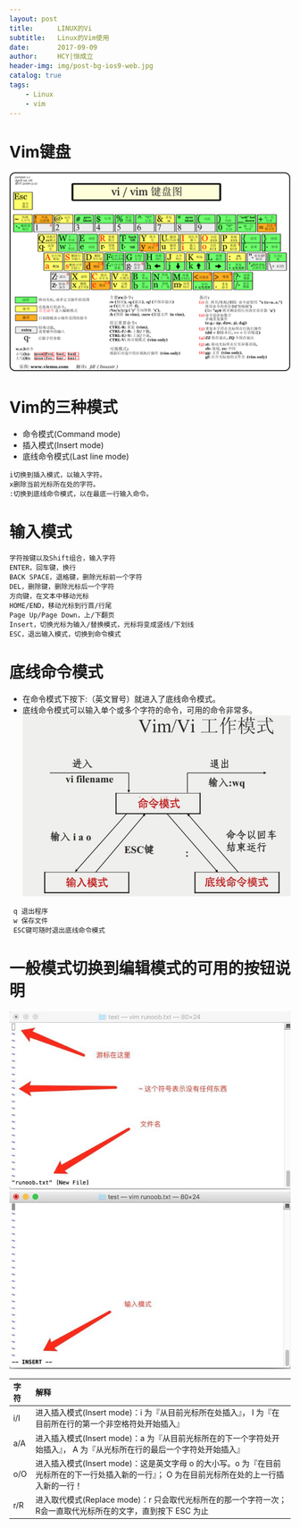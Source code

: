 ```yaml
---
layout: post
title:      LINUX的Vi
subtitle:   Linux的Vim使用
date:       2017-09-09
author:     HCY|恒成立
header-img: img/post-bg-ios9-web.jpg
catalog: true
tags:
    - Linux
    - vim
---
```


# Vim键盘
![vim](https://github.com/Ceneses/Ceneses.github.io/blob/master/img/2017-09-09-1.gif)
# Vim的三种模式
* 命令模式(Command mode)
* 插入模式(Insert mode)
* 底线命令模式(Last line mode)

```
i切换到插入模式，以输入字符。
x删除当前光标所在处的字符。
:切换到底线命令模式，以在最底一行输入命令。
```

# 输入模式

```
字符按键以及Shift组合，输入字符
ENTER，回车键，换行
BACK SPACE，退格键，删除光标前一个字符
DEL，删除键，删除光标后一个字符
方向键，在文本中移动光标
HOME/END，移动光标到行首/行尾
Page Up/Page Down，上/下翻页
Insert，切换光标为输入/替换模式，光标将变成竖线/下划线
ESC，退出输入模式，切换到命令模式
```
# 底线命令模式
* 在命令模式下按下:（英文冒号）就进入了底线命令模式。
* 底线命令模式可以输入单个或多个字符的命令，可用的命令非常多。
![1](https://github.com/Ceneses/Ceneses.github.io/blob/master/img/2017-09-09-2.jpg)

```
 q 退出程序
 w 保存文件
 ESC键可随时退出底线命令模式
```
# 一般模式切换到编辑模式的可用的按钮说明
![3](https://github.com/Ceneses/Ceneses.github.io/blob/master/img/2017-09-09-3.jpg)
![4](https://github.com/Ceneses/Ceneses.github.io/blob/master/img/2017-09-09-4.jpg)

|字符|解释|
|:--|:---|
|i/I|进入插入模式(Insert mode)：i 为『从目前光标所在处插入』， I 为『在目前所在行的第一个非空格符处开始插入』|
|a/A|进入插入模式(Insert mode)：a 为『从目前光标所在的下一个字符处开始插入』， A 为『从光标所在行的最后一个字符处开始插入』|
|o/O|进入插入模式(Insert mode)：这是英文字母 o 的大小写。o 为『在目前光标所在的下一行处插入新的一行』； O 为在目前光标所在处的上一行插入新的一行！|
|r/R|进入取代模式(Replace mode)：r 只会取代光标所在的那一个字符一次；R会一直取代光标所在的文字，直到按下 ESC 为止|
